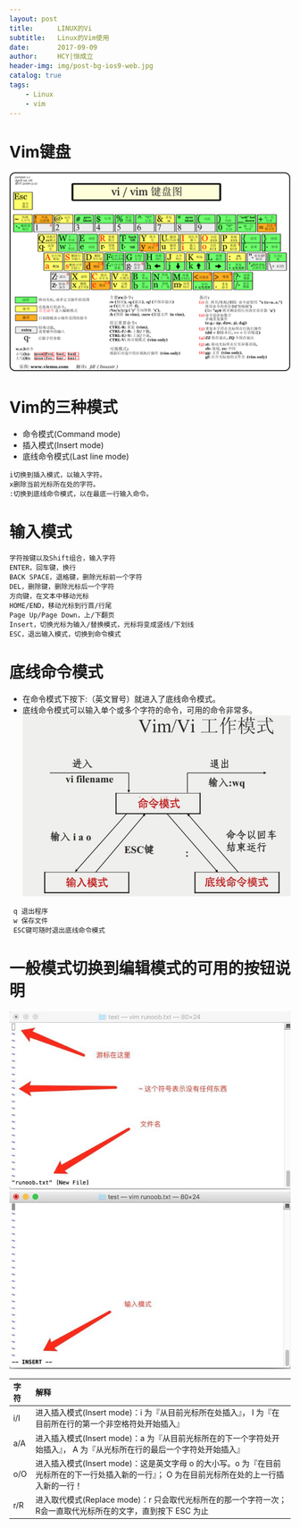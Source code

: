 ```yaml
---
layout: post
title:      LINUX的Vi
subtitle:   Linux的Vim使用
date:       2017-09-09
author:     HCY|恒成立
header-img: img/post-bg-ios9-web.jpg
catalog: true
tags:
    - Linux
    - vim
---
```


# Vim键盘
![vim](https://github.com/Ceneses/Ceneses.github.io/blob/master/img/2017-09-09-1.gif)
# Vim的三种模式
* 命令模式(Command mode)
* 插入模式(Insert mode)
* 底线命令模式(Last line mode)

```
i切换到插入模式，以输入字符。
x删除当前光标所在处的字符。
:切换到底线命令模式，以在最底一行输入命令。
```

# 输入模式

```
字符按键以及Shift组合，输入字符
ENTER，回车键，换行
BACK SPACE，退格键，删除光标前一个字符
DEL，删除键，删除光标后一个字符
方向键，在文本中移动光标
HOME/END，移动光标到行首/行尾
Page Up/Page Down，上/下翻页
Insert，切换光标为输入/替换模式，光标将变成竖线/下划线
ESC，退出输入模式，切换到命令模式
```
# 底线命令模式
* 在命令模式下按下:（英文冒号）就进入了底线命令模式。
* 底线命令模式可以输入单个或多个字符的命令，可用的命令非常多。
![1](https://github.com/Ceneses/Ceneses.github.io/blob/master/img/2017-09-09-2.jpg)

```
 q 退出程序
 w 保存文件
 ESC键可随时退出底线命令模式
```
# 一般模式切换到编辑模式的可用的按钮说明
![3](https://github.com/Ceneses/Ceneses.github.io/blob/master/img/2017-09-09-3.jpg)
![4](https://github.com/Ceneses/Ceneses.github.io/blob/master/img/2017-09-09-4.jpg)

|字符|解释|
|:--|:---|
|i/I|进入插入模式(Insert mode)：i 为『从目前光标所在处插入』， I 为『在目前所在行的第一个非空格符处开始插入』|
|a/A|进入插入模式(Insert mode)：a 为『从目前光标所在的下一个字符处开始插入』， A 为『从光标所在行的最后一个字符处开始插入』|
|o/O|进入插入模式(Insert mode)：这是英文字母 o 的大小写。o 为『在目前光标所在的下一行处插入新的一行』； O 为在目前光标所在处的上一行插入新的一行！|
|r/R|进入取代模式(Replace mode)：r 只会取代光标所在的那一个字符一次；R会一直取代光标所在的文字，直到按下 ESC 为止|
